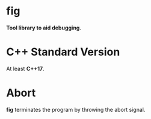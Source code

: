 # fig
 **Tool library to aid debugging**.

# C++ Standard Version
 At least **C++17**.

# Abort
 **fig** terminates the program by throwing the abort signal.